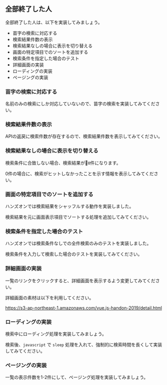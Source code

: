 ## 全部終了した人

全部終了した人は、以下を実装してみましょう。

* 苗字の検索に対応する
* 検索結果件数の表示
* 検索結果なしの場合に表示を切り替える
* 画面の特定項目でのソートを追加する
* 検索条件を指定した場合のテスト
* 詳細画面の実装
* ローディングの実装
* ページングの実装

### 苗字の検索に対応する

名前のみの検索にしか対応していないので、苗字の検索を実装してみてください。

### 検索結果件数の表示

APIの返戻に検索件数が存在するので、検索結果件数を表示してみてください。

### 検索結果なしの場合に表示を切り替える

検索条件に合致しない場合、検索結果が`0`件になります。

0件の場合に、検索がヒットしなかったことを示す情報を表示してみてください。

### 画面の特定項目でのソートを追加する

ハンズオンでは検索結果をシャッフルする動作を実装しました。

検索結果を元に画面表示項目でソートする処理を追加してみてください。

### 検索条件を指定した場合のテスト

ハンズオンでは検索条件なしでの全件検索のみのテストを実装しました。

検索条件を入力して検索した場合のテストを実装してみてください。

### 詳細画面の実装

一覧のリンクをクリックすると、詳細画面を表示するよう変更してみてください。

詳細画面の素材は以下を利用してください。

https://s3-ap-northeast-1.amazonaws.com/vue.js-handon-2019/detail.html

### ローディングの実装

検索中にローディング処理を実装してみましょう。

検索後、`javascript` で `sleep` 処理を入れて、強制的に検索時間を長くして実装してみてください。

### ページングの実装

一覧の表示件数を1-2件にして、ページング処理を実装してみましょう。
